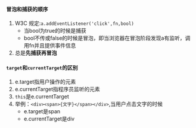 #### 冒泡和捕获的顺序
1. W3C 规定:`a.addEventListener('click',fn,bool)`
    - 当bool为true的时候是捕获
    - bool不传或false的时候是冒泡，即当浏览器在冒泡阶段发现a有监听，调用fn并且提供事件信息
2. 总是**先捕获再冒泡**

#### `target`和`currentTarget`的区别
1. e.target指用户操作的元素
2. e.currentTarget指程序员监听的元素
3. `this`是e.currentTarget
4. 举例：`<div><span>{文字}</span></div>`,当用户点击文字的时候
   - e.target是span
   - e.currentTarget是div
